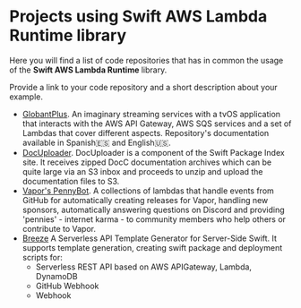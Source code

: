 # Projects using Swift AWS Lambda Runtime library

Here you will find a list of code repositories that has in common the usage of the **Swift AWS Lambda Runtime** library.

Provide a link to your code repository and a short description about your example.

- [GlobantPlus](https://github.com/fitomad/TechTalk-AWS-Lamba-Swift/). An imaginary streaming services with a tvOS application that interacts with the AWS API Gateway, AWS SQS services and a set of Lambdas that cover different aspects. Repository's documentation available in Spanish🇪🇸 and English🇺🇸.
- [DocUploader](https://github.com/SwiftPackageIndex/DocUploader). DocUploader is a component of the Swift Package Index site. It receives zipped DocC documentation archives which can be quite large via an S3 inbox and proceeds to unzip and upload the documentation files to S3.
- [Vapor's PennyBot](https://github.com/vapor/penny-bot). A collections of lambdas that handle events from GitHub for automatically creating releases for Vapor, handling new sponsors, automatically answering questions on Discord and providing 'pennies' - internet karma - to community members who help others or contribute to Vapor.
- [Breeze](https://github.com/swift-serverless/Breeze) A Serverless API Template Generator for Server-Side Swift. It supports template generation, creating swift package and deployment scripts for:
     - Serverless REST API based on AWS APIGateway, Lambda, DynamoDB
     - GitHub Webhook
     - Webhook 
